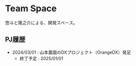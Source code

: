 # Team Space
悠斗と隆之介による、開発スペース。

## PJ履歴
 - 2024/03/01 : 山本農園のDXプロジェクト（OrangeDX）発足
   - 終了予定 : 2025/01/01
